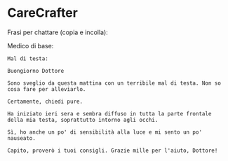 # CareCrafter

Frasi per chattare (copia e incolla):

Medico di base:

    Mal di testa:
    
    Buongiorno Dottore 
    
    Sono sveglio da questa mattina con un terribile mal di testa. Non so cosa fare per alleviarlo.

    Certamente, chiedi pure.

    Ha iniziato ieri sera e sembra diffuso in tutta la parte frontale della mia testa, soprattutto intorno agli occhi.

    Sì, ho anche un po' di sensibilità alla luce e mi sento un po' nauseato.
    
    Capito, proverò i tuoi consigli. Grazie mille per l'aiuto, Dottore!
